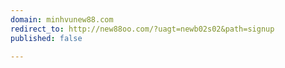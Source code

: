 ```yaml
---
domain: minhvunew88.com
redirect_to: http://new88oo.com/?uagt=newb02s02&path=signup
published: false

---
```

